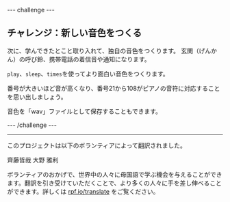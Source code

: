 --- challenge ---

## チャレンジ：新しい音色をつくる

次に、学んできたとこと取り入れて、独自の音色をつくります。 玄関（げんかん）の呼び鈴、携帯電話の着信音や通知になります。

`play`、`sleep`、`times`を使ってより面白い音色をつくります。

番号が大きいほど音が高くなり、番号21から108がピアノの音符に対応することを思い出しましょう。

音色を「wav」ファイルとして保存することもできます。

--- /challenge ---

***

このプロジェクトは以下のボランティアによって翻訳されました。

齊藤哲哉
大野 雅利

ボランティアのおかげで、世界中の人々に母国語で学ぶ機会を与えることができます。翻訳を引き受けていただくことで、より多くの人々に手を差し伸べることができます。詳しくは [rpf.io/translate](https://rpf.io/translate) をご覧ください。